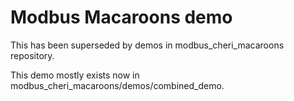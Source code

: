# Modbus Macaroons demo

This has been superseded by demos in modbus_cheri_macaroons repository.

This demo mostly exists now in modbus_cheri_macaroons/demos/combined_demo.